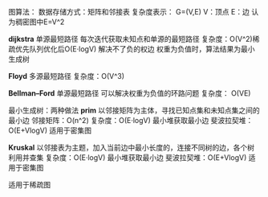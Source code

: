 图算法：
数据存储方式：矩阵和邻接表
复杂度表示： G=(V,E)
V：顶点
E：边
认为稠密图中E=V^2

**dijkstra**
单源最短路径
每次迭代获取未知点和单源的最短路径
复杂度：O(V^2)稀疏优先队列优化后O(E·logV) 
解决不了负的权边
权重为负值时，算法结果为最小生成树

**Floyd**
多源最短路径
复杂度：O(V^3)



**Bellman–Ford**
单源最短路径
可以解决权重为负值的环路问题
复杂度： O(VE)


最小生成树：两种做法
**prim**
以邻接矩阵为主体，寻找已知点集和未知点集之间的最小边
邻接矩阵：O(n^2)
复杂度：O(E·logV) 最小堆获取最小边
斐波拉契堆：O(E+VlogV) 适用于密集图


**Kruskal**
以邻接表为主题，加入当前边中最小长度的，连接不同树的边，各个树利用并查集
复杂度：O(E·logV) 最小堆获取最小边
斐波拉契堆：O(E+VlogV) 适用于密集图

适用于稀疏图

